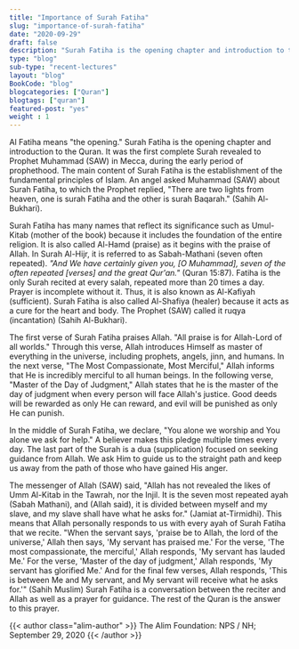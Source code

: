 ```yaml
--- 
title: "Importance of Surah Fatiha" 
slug: "importance-of-surah-fatiha"
date: "2020-09-29" 
draft: false 
description: "Surah Fatiha is the opening chapter and introduction to the Quran. It was the first complete Surah revealed to Prophet Muhammad (SAW) in Mecca, during the early period of prophethood." 
type: "blog"
sub-type: "recent-lectures" 
layout: "blog" 
BookCode: "blog"
blogcategories: ["Quran"]
blogtags: ["quran"]
featured-post: "yes" 
weight : 1 
---  
```

 Al Fatiha means "the opening." Surah Fatiha is the opening chapter and introduction to the Quran. It was the first complete Surah revealed to Prophet Muhammad (SAW) in Mecca, during the early period of prophethood. The main content of Surah Fatiha is the establishment of the fundamental principles of Islam. An angel asked Muhammad (SAW) about Surah Fatiha, to which the Prophet replied, "There are two lights from heaven, one is surah Fatiha and the other is surah Baqarah." (Sahih Al-Bukhari).

Surah Fatiha has many names that reflect its significance such as Umul-Kitab (mother of the book) because it includes the foundation of the entire religion. It is also called Al-Hamd (praise) as it begins with the praise of Allah. In Surah Al-Hijr, it is referred to as Sabah-Mathani (seven often repeated). _"And We have certainly given you, [O Muhammad], seven of the often repeated [verses] and the great Qur'an."_ (Quran 15:87). Fatiha is the only Surah recited at every salah, repeated more than 20 times a day. Prayer is incomplete without it. Thus, it is also known as Al-Kafiyah (sufficient). Surah Fatiha is also called Al-Shafiya (healer) because it acts as a cure for the heart and body. The Prophet (SAW) called it ruqya (incantation) (Sahih Al-Bukhari).

The first verse of Surah Fatiha praises Allah. "All praise is for Allah-Lord of all worlds." Through this verse, Allah introduces Himself as master of everything in the universe, including prophets, angels, jinn, and humans. In the next verse, "The Most Compassionate, Most Merciful," Allah informs that He is incredibly merciful to all human beings. In the following verse, "Master of the Day of Judgment," Allah states that he is the master of the day of judgment when every person will face Allah's justice. Good deeds will be rewarded as only He can reward, and evil will be punished as only He can punish.

In the middle of Surah Fatiha, we declare, "You alone we worship and You alone we ask for help."  A believer makes this pledge multiple times every day. The last part of the Surah is a dua (supplication) focused on seeking guidance from Allah. We ask Him to guide us to the straight path and keep us away from the path of those who have gained His anger.

The messenger of Allah (SAW) said, "Allah has not revealed the likes of Umm Al-Kitab in the Tawrah, nor the Injil. It is the seven most repeated ayah (Sabah Mathani), and (Allah said), it is divided between myself and my slave, and my slave shall have what he asks for." (Jamiat at-Tirmidhi). This means that Allah personally responds to us with every ayah of Surah Fatiha that we recite. "When the servant says, 'praise be to Allah, the lord of the universe,' Allah then says, 'My servant has praised me.' For the verse, 'The most compassionate, the merciful,' Allah responds, 'My servant has lauded Me.'  For the verse, 'Master of the day of judgment,' Allah responds, 'My servant has glorified Me.' And for the final few verses, Allah responds, 'This is between Me and My servant, and My servant will receive what he asks for.'" (Sahih Muslim) Surah Fatiha is a conversation between the reciter and Allah as well as a prayer for guidance. The rest of the Quran is the answer to this prayer. 

{{< author class="alim-author" >}}
The Alim Foundation: NPS / NH; September 29, 2020
{{< /author >}}
